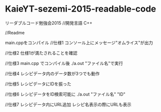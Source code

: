 # KaieYT-sezemi-2015-readable-code
リーダブルコード勉強会2015
//開発言語
C++

//Readme

main.cppをコンパイル
//仕様1
コンソール上にメッセージ"オムライス"が出力

//仕様2
仕様1が満たされることを確認

//仕様3
main.cpp でコンパイル後
./a.out "ファイル名"で実行

//仕様4
レシピデータ内のデータ数が3つでも動作

//仕様5
レシピデータにIDを振った

//仕様6
レシピデータをID検索可能に
./a.out "ファイル名" "ID"

//仕様7
レシピデータ内にURL追加
レシピ名表示の際にURLも表示
